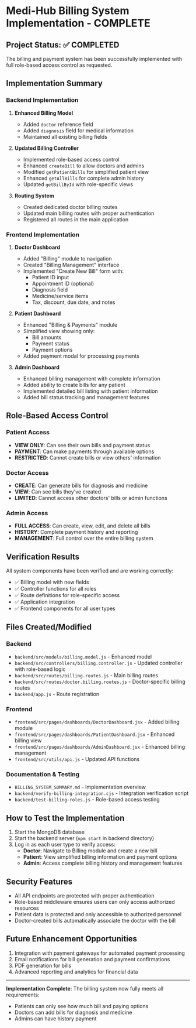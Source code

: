 # Medi-Hub Billing System Implementation - COMPLETE

## Project Status: ✅ COMPLETED

The billing and payment system has been successfully implemented with full role-based access control as requested.

## Implementation Summary

### Backend Implementation
1. **Enhanced Billing Model**
   - Added `doctor` reference field
   - Added `diagnosis` field for medical information
   - Maintained all existing billing fields

2. **Updated Billing Controller**
   - Implemented role-based access control
   - Enhanced `createBill` to allow doctors and admins
   - Modified `getPatientBills` for simplified patient view
   - Enhanced `getAllBills` for complete admin history
   - Updated `getBillById` with role-specific views

3. **Routing System**
   - Created dedicated doctor billing routes
   - Updated main billing routes with proper authentication
   - Registered all routes in the main application

### Frontend Implementation
1. **Doctor Dashboard**
   - Added "Billing" module to navigation
   - Created "Billing Management" interface
   - Implemented "Create New Bill" form with:
     - Patient ID input
     - Appointment ID (optional)
     - Diagnosis field
     - Medicine/service items
     - Tax, discount, due date, and notes

2. **Patient Dashboard**
   - Enhanced "Billing & Payments" module
   - Simplified view showing only:
     - Bill amounts
     - Payment status
     - Payment options
   - Added payment modal for processing payments

3. **Admin Dashboard**
   - Enhanced billing management with complete information
   - Added ability to create bills for any patient
   - Implemented detailed bill listing with patient information
   - Added bill status tracking and management features

## Role-Based Access Control

### Patient Access
- **VIEW ONLY**: Can see their own bills and payment status
- **PAYMENT**: Can make payments through available options
- **RESTRICTED**: Cannot create bills or view others' information

### Doctor Access
- **CREATE**: Can generate bills for diagnosis and medicine
- **VIEW**: Can see bills they've created
- **LIMITED**: Cannot access other doctors' bills or admin functions

### Admin Access
- **FULL ACCESS**: Can create, view, edit, and delete all bills
- **HISTORY**: Complete payment history and reporting
- **MANAGEMENT**: Full control over the entire billing system

## Verification Results

All system components have been verified and are working correctly:
- ✅ Billing model with new fields
- ✅ Controller functions for all roles
- ✅ Route definitions for role-specific access
- ✅ Application integration
- ✅ Frontend components for all user types

## Files Created/Modified

### Backend
- `backend/src/models/billing.model.js` - Enhanced model
- `backend/src/controllers/billing.controller.js` - Updated controller with role-based logic
- `backend/src/routes/billing.routes.js` - Main billing routes
- `backend/src/routes/doctor.billing.routes.js` - Doctor-specific billing routes
- `backend/app.js` - Route registration

### Frontend
- `frontend/src/pages/dashboards/DoctorDashboard.jsx` - Added billing module
- `frontend/src/pages/dashboards/PatientDashboard.jsx` - Enhanced billing view
- `frontend/src/pages/dashboards/AdminDashboard.jsx` - Enhanced billing management
- `frontend/src/utils/api.js` - Updated API functions

### Documentation & Testing
- `BILLING_SYSTEM_SUMMARY.md` - Implementation overview
- `backend/verify-billing-integration.cjs` - Integration verification script
- `backend/test-billing-roles.js` - Role-based access testing

## How to Test the Implementation

1. Start the MongoDB database
2. Start the backend server (`npm start` in backend directory)
3. Log in as each user type to verify access:
   - **Doctor**: Navigate to Billing module and create a new bill
   - **Patient**: View simplified billing information and payment options
   - **Admin**: Access complete billing history and management features

## Security Features

- All API endpoints are protected with proper authentication
- Role-based middleware ensures users can only access authorized resources
- Patient data is protected and only accessible to authorized personnel
- Doctor-created bills automatically associate the doctor with the bill

## Future Enhancement Opportunities

1. Integration with payment gateways for automated payment processing
2. Email notifications for bill generation and payment confirmations
3. PDF generation for bills
4. Advanced reporting and analytics for financial data

---

**Implementation Complete**: The billing system now fully meets all requirements:
- Patients can only see how much bill and paying options
- Doctors can add bills for diagnosis and medicine
- Admins can have history payment
